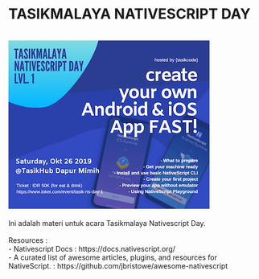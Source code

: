 # TASIKMALAYA NATIVESCRIPT DAY
<br>
<img src="https://raw.githubusercontent.com/TasikCode/tasik-ns-day/master/tasikmalaya%20nativescript%20day%20small%20copy.png" />
<br><br>
Ini adalah materi untuk acara Tasikmalaya Nativescript Day.<br><br>
Resources : <br>
- Nativescript Docs : https://docs.nativescript.org/<br>
- A curated list of awesome articles, plugins, and resources for NativeScript. : https://github.com/jbristowe/awesome-nativescript<br>
